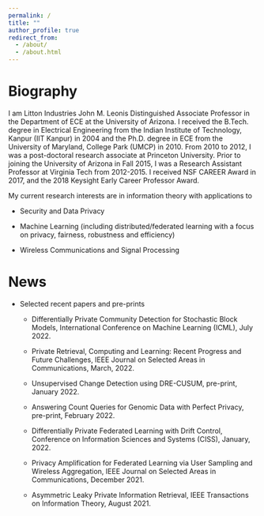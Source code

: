 ```yaml
---
permalink: /
title: ""
author_profile: true
redirect_from: 
  - /about/
  - /about.html
---
```


Biography
=========
I am Litton Industries John M. Leonis Distinguished Associate Professor in the Department of ECE at the University of Arizona. I received the B.Tech. degree in Electrical Engineering from the Indian Institute of Technology, Kanpur (IIT Kanpur) in 2004 and the Ph.D. degree in ECE from the University of Maryland, College Park (UMCP) in 2010. From 2010 to 2012, I was a post-doctoral research associate at Princeton University. Prior to joining the University of Arizona in Fall 2015, I was a Research Assistant Professor at Virginia Tech from 2012-2015. I received NSF CAREER Award in 2017, and the 2018 Keysight Early Career Professor Award.

My current research interests are in information theory with applications to

* Security and Data Privacy

* Machine Learning (including distributed/federated learning with a focus on privacy, fairness, robustness and efficiency)

* Wireless Communications and Signal Processing


News
=========
* Selected recent papers and pre-prints

  * Differentially Private Community Detection for Stochastic Block Models, International Conference on Machine Learning (ICML), July 2022.

  * Private Retrieval, Computing and Learning: Recent Progress and Future Challenges, IEEE Journal on Selected Areas in Communications, March, 2022.

  * Unsupervised Change Detection using DRE-CUSUM, pre-print, January 2022.

  * Answering Count Queries for Genomic Data with Perfect Privacy, pre-print, February 2022.

  * Differentially Private Federated Learning with Drift Control, Conference on Information Sciences and Systems (CISS), January, 2022.

  * Privacy Amplification for Federated Learning via User Sampling and Wireless Aggregation, IEEE Journal on Selected Areas in Communications, December 2021.

  * Asymmetric Leaky Private Information Retrieval, IEEE Transactions on Information Theory, August 2021.








